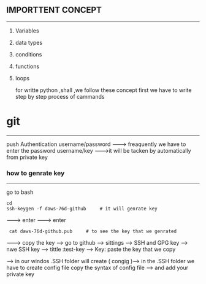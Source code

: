 ## IMPORTTENT CONCEPT
*********************
1) Variables <br>
2) data types <br>
3) conditions <br>
4) functions <br>
5) loops <br>

   for writte python ,shall ,we follow these concept
   first we have to write step by step process of cammands

# git
______
push Authentication 
username/password  ---> freaquently we have to enter the password
username/key  --->it will be tacken by automatically from private key
### how to genrate key
***********************
go to bash 

    cd
    ssh-keygen -f daws-76d-github     # it will genrate key
  ---> enter   ---> enter

     cat daws-76d-github.pub     # to see the key that we genrated

  ---> copy the key --> go to github --> sittings --> SSH and GPG key 
  --> nwe SSH key --> tittle :test-key --> Key: paste the key that we copy

  --> in our windos .SSH folder will create ( congig )--> in the .SSH folder we have to create config file 
  copy the syntax of config file -->  and add your private key 

     
    
   
   


